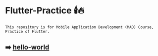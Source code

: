 # Flutter-Practice :candle::fire:
`This repository is for Mobile Application Development (MAD) Course, Practice of Flutter.`
## :arrow_right: [hello-world](https://github.com/abdulwaheedchachar/Flutter-Practice/tree/main/hello_world)

